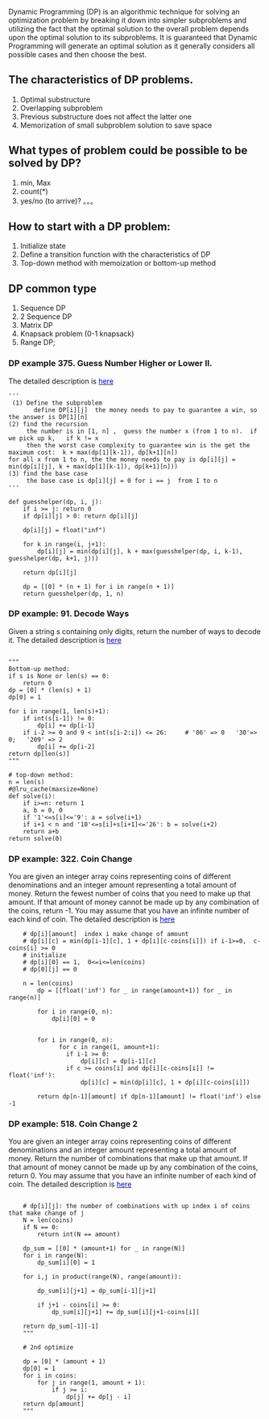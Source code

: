 
Dynamic Programming (DP) is an algorithmic technique for solving an optimization problem by breaking it down into simpler subproblems and utilizing the fact that the optimal solution to the overall problem depends upon the optimal solution to its subproblems. It is guaranteed that Dynamic Programming will generate an optimal solution as it generally considers all possible cases and then choose the best.

## The characteristics of DP problems.

1) Optimal substructure
2) Overlapping subproblem
3) Previous substructure does not affect the latter one
4) Memorization of small subproblem solution to save space


## What types of problem could be possible to be solved by DP?
1) min, Max
2) count(*)
3) yes/no (to arrive)?
。。。


## How to start with a DP problem:
    
1) Initialize state
2) Define a transition function with the characteristics of DP
3) Top-down method with memoization  or bottom-up method 


## DP common type

1) Sequence DP 
2) 2 Sequence DP 
3) Matrix DP 
4) Knapsack problem (0-1 knapsack)
5) Range DP;



### DP example 375. Guess Number Higher or Lower II. 
The detailed description is [<span style="color:blue;"> here </span>](https://leetcode.com/problems/guess-number-higher-or-lower-ii/#/description)


```
'''
 (1) Define the subproblem
       define DP[i][j]  the money needs to pay to guarantee a win, so the answer is DP[1][n]
(2) find the recursion
     the number is in [1, n] ,  guess the number x (from 1 to n).  if we pick up k,   if k != x
     then the worst case complexity to guarantee win is the get the maximum cost:  k + max(dp[1][k-1]), dp[k+1][n])
for all x from 1 to n, the the money needs to pay is dp[i][j] = min(dp[i][j], k + max(dp[1][k-1]), dp[k+1][n]))
(3) find the base case
     the base case is dp[i][j] = 0 for i == j  from 1 to n
'''

def guesshelper(dp, i, j):
    if i >= j: return 0
    if dp[i][j] > 0: return dp[i][j]
            
    dp[i][j] = float("inf")
            
    for k in range(i, j+1):            
        dp[i][j] = min(dp[i][j], k + max(guesshelper(dp, i, k-1), guesshelper(dp, k+1, j)))
            
    return dp[i][j]
        
    dp = [[0] * (n + 1) for i in range(n + 1)]
    return guesshelper(dp, 1, n)
```


### DP example: 91. Decode Ways
Given a string s containing only digits, return the number of ways to decode it. 
The detailed description is [<span style="color:blue;"> here </span>](https://leetcode.com/problems/decode-ways/)


```

"""
Bottom-up method:
if s is None or len(s) == 0:
    return 0
dp = [0] * (len(s) + 1)
dp[0] = 1

for i in range(1, len(s)+1):
    if int(s[i-1]) != 0:
        dp[i] += dp[i-1]
    if i-2 >= 0 and 9 < int(s[i-2:i]) <= 26:     # '06' => 0   '30'=> 0;   '209' => 2
        dp[i] += dp[i-2]
return dp[len(s)]
"""

# top-down method:
n = len(s)
#@lru_cache(maxsize=None)
def solve(i):
    if i>=n: return 1
    a, b = 0, 0
    if '1'<=s[i]<='9': a = solve(i+1)
    if i+1 < n and '10'<=s[i]+s[i+1]<='26': b = solve(i+2)
    return a+b
return solve(0)

```


### DP example: 322. Coin Change

You are given an integer array coins representing coins of different denominations and an integer amount representing a total amount of money. Return the fewest number of coins that you need to make up that amount. If that amount of money cannot be made up by any combination of the coins, return -1. You may assume that you have an infinite number of each kind of coin. The detailed description is [<span style="color:blue;"> here </span>](https://leetcode.com/problems/coin-change/) 


```
    # dp[i][amount]  index i make change of amount
    # dp[i][c] = min(dp[i-1][c], 1 + dp[i][c-coins[i]]) if i-1>=0,  c-coins[i] >= 0
    # initialize
    # dp[i][0] == 1,  0<=i<=len(coins)
    # dp[0][j] == 0

    n = len(coins)
        dp = [[float('inf') for _ in range(amount+1)] for _ in range(n)]
              
        for i in range(0, n):
            dp[i][0] = 0

              
        for i in range(0, n):
              for c in range(1, amount+1):
                if i-1 >= 0:
                    dp[i][c] = dp[i-1][c]
                if c >= coins[i] and dp[i][c-coins[i]] != float('inf'):
                    dp[i][c] = min(dp[i][c], 1 + dp[i][c-coins[i]])
        
        return dp[n-1][amount] if dp[n-1][amount] != float('inf') else -1

```


### DP example: 518. Coin Change 2

You are given an integer array coins representing coins of different denominations and an integer amount representing a total amount of money. Return the number of combinations that make up that amount. If that amount of money cannot be made up by any combination of the coins, return 0. You may assume that you have an infinite number of each kind of coin. The detailed description is [<span style="color:blue;"> here </span>](https://leetcode.com/problems/coin-change-2/)  


```

    # dp[i][j]: the number of combinations with up index i of coins that make change of j
    N = len(coins)
    if N == 0: 
        return int(N == amount)
    
    dp_sum = [[0] * (amount+1) for _ in range(N)]
    for i in range(N): 
        dp_sum[i][0] = 1
    
    for i,j in product(range(N), range(amount)):
        
        dp_sum[i][j+1] = dp_sum[i-1][j+1]
        
        if j+1 - coins[i] >= 0:
            dp_sum[i][j+1] += dp_sum[i][j+1-coins[i]]           
                
    return dp_sum[-1][-1]
    """
    
    # 2nd optimize
    
    dp = [0] * (amount + 1)
    dp[0] = 1
    for i in coins:
        for j in range(1, amount + 1):
            if j >= i:
                dp[j] += dp[j - i]
    return dp[amount]
    """

```

